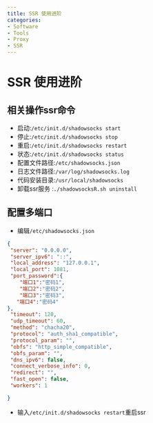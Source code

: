 ```yaml
---
title: SSR 使用进阶
categories:
- Software
- Tools
- Proxy
- SSR
---
```

# SSR 使用进阶

## 相关操作ssr命令

- 启动:`/etc/init.d/shadowsocks start `
-  停止:`/etc/init.d/shadowsocks stop `
-  重启:`/etc/init.d/shadowsocks restart`
-  状态:`/etc/init.d/shadowsocks status `
-  配置文件路径:`/etc/shadowsocks.json`
- 日志文件路径:`/var/log/shadowsocks.log `
- 代码安装目录:`/usr/local/shadowsocks `
- 卸载ssr服务 :` ./shadowsocksR.sh uninstall `

## 配置多端口

- 编辑`/etc/shadowsocks.json`

```json
{
 "server": "0.0.0.0",
 "server_ipv6": "::",
 "local_address": "127.0.0.1",
 "local_port": 1081,
 "port_password":{
    "端口1":"密码1",
    "端口2":"密码2",
    "端口3":"密码3",
   "端口4":"密码4"
},
 "timeout": 120,
 "udp_timeout": 60,
 "method": "chacha20",
 "protocol": "auth_sha1_compatible",
 "protocol_param": "",
 "obfs": "http_simple_compatible",
 "obfs_param": "",
 "dns_ipv6": false,
 "connect_verbose_info": 0,
 "redirect": "",
 "fast_open": false,
 "workers": 1

}
```

- 输入`/etc/init.d/shadowsocks restart`重启ssr
